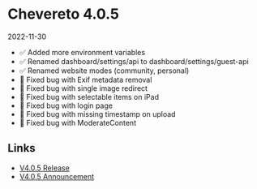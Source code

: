 # Chevereto 4.0.5

2022-11-30

- ✅ Added more environment variables
- ✅ Renamed dashboard/settings/api to dashboard/settings/guest-api
- ✅ Renamed website modes (community, personal)
- 🐞 Fixed bug with Exif metadata removal
- 🐞 Fixed bug with single image redirect
- 🐞 Fixed bug with selectable items on iPad
- 🐞 Fixed bug with login page
- 🐞 Fixed bug with missing timestamp on upload
- 🐞 Fixed bug with ModerateContent

## Links

- [V4.0.5 Release](https://chevereto.com/community/threads/chevereto-v4-0-5.14804/)
- [V4.0.5 Announcement](https://chevereto.com/community/threads/chevereto-v4-0-5-announcement.14779/)
